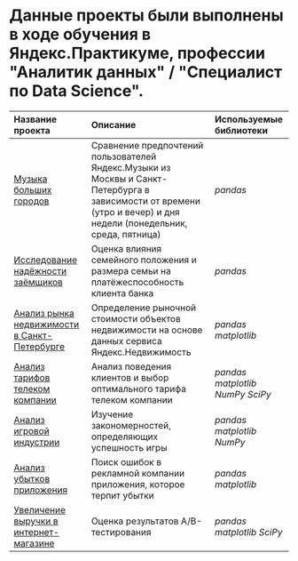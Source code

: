 # Данные проекты были выполнены в ходе обучения в Яндекс.Практикуме, профессии "Аналитик данных" / "Специалист по Data Science".

| Название проекта | Описание | Используемые библиотеки | 
| :---------------------- | :---------------------- | :---------------------- |
| [Музыка больших городов](big-cities-music) | Сравнение предпочтений пользователей Яндекс.Музыки из Москвы и Санкт-Петербурга в зависимости от времени (утро и вечер) и дня недели (понедельник, среда, пятница)| *pandas* |
| [Исследование надёжности заёмщиков](reliability_of_borrowers) | Оценка влияния семейного положения и размера семьи на платёжеспособность клиента банка | *pandas* |
| [Анализ рынка недвижимости в Санкт-Петербурге](st_petersburg_real_estate) |  Определение рыночной стоимости объектов недвижимости на основе данных сервиса Яндекс.Недвижимость | *pandas* *matplotlib* |
| [Анализ тарифов телеком компании](comparison_of_telecom_tariffs) | Анализ поведения клиентов и выбор оптимального тарифа телеком компании | *pandas* *matplotlib* *NumPy* *SciPy* |
| [Анализ игровой индустрии](popularity_of_games) | Изучение закономерностей, определяющих успешность игры | *pandas* *matplotlib* *NumPy* |
| [Анализ убытков приложения](application_loss_analysis) | Поиск ошибок в рекламной компании приложения, которое терпит убытки | *pandas* *matplotlib* |
| [Увеличение выручки в интернет-магазине](ab_test_results_evaluation) | Оценка результатов A/B-тестирования | *pandas* *matplotlib* *SciPy* |

